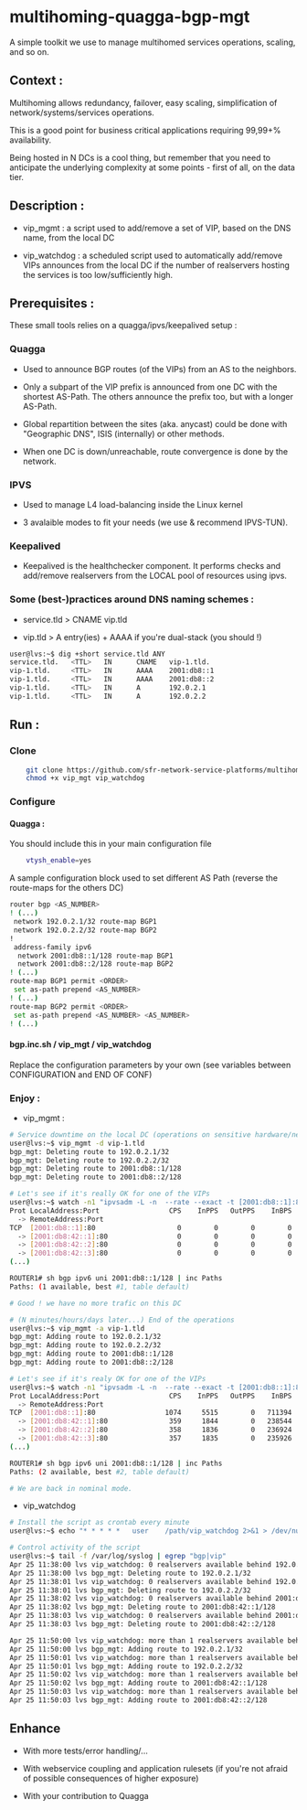 multihoming-quagga-bgp-mgt
===============================================================================

A simple toolkit we use to manage multihomed services operations, scaling, and so on. 

## Context : 

Multihoming allows redundancy, failover, easy scaling, simplification of network/systems/services operations. 

This is a good point for business critical applications requiring 99,99+% availability. 

Being hosted in N DCs is a cool thing, but remember that you need to anticipate the underlying complexity at some points - first of all, on the data tier.  

## Description : 

- vip_mgmt : a script used to add/remove a set of VIP, based on the DNS name, from the local DC 

- vip_watchdog : a scheduled script used to automatically add/remove VIPs announces from the local DC if the number of realservers hosting the services is too low/sufficiently high. 

## Prerequisites : 

These small tools relies on a quagga/ipvs/keepalived setup : 

### Quagga

- Used to announce BGP routes (of the VIPs) from an AS to the neighbors. 

- Only a subpart of the VIP prefix is announced from one DC with the shortest AS-Path. The others announce the prefix too, but with a longer AS-Path. 

- Global repartition between the sites (aka. anycast) could be done with "Geographic DNS", ISIS (internally) or other methods. 

- When one DC is down/unreachable, route convergence is done by the network. 

### IPVS

- Used to manage L4 load-balancing inside the Linux kernel

- 3 avalaible modes to fit your needs (we use & recommend IPVS-TUN). 

### Keepalived

- Keepalived is the healthchecker component. It performs checks and add/remove realservers from the LOCAL pool of resources using ipvs. 

### Some (best-)practices around DNS naming schemes : 

- service.tld > CNAME vip.tld

- vip.tld > A entry(ies) + AAAA if you're dual-stack (you should !)

```bash
user@lvs:~$ dig +short service.tld ANY
service.tld.   <TTL>   IN      CNAME   vip-1.tld.
vip-1.tld.     <TTL>   IN      AAAA    2001:db8::1
vip-1.tld.     <TTL>   IN      AAAA    2001:db8::2
vip-1.tld. 	   <TTL>   IN      A       192.0.2.1
vip-1.tld. 	   <TTL>   IN      A       192.0.2.2
```

## Run :

### Clone 

```bash
    git clone https://github.com/sfr-network-service-platforms/multihoming-quagga-bgp-mgt.git
    chmod +x vip_mgt vip_watchdog
```

### Configure
 
#### Quagga : 

You should include this in your main configuration file 
```bash
    vtysh_enable=yes
```

A sample configuration block used to set different AS Path (reverse the route-maps for the others DC)

```bash
router bgp <AS_NUMBER>
! (...)
 network 192.0.2.1/32 route-map BGP1
 network 192.0.2.2/32 route-map BGP2
!
 address-family ipv6
  network 2001:db8::1/128 route-map BGP1
  network 2001:db8::2/128 route-map BGP2
! (...)
route-map BGP1 permit <ORDER>
 set as-path prepend <AS_NUMBER>
! (...)
route-map BGP2 permit <ORDER>
 set as-path prepend <AS_NUMBER> <AS_NUMBER>
! (...)
```

#### bgp.inc.sh / vip_mgt / vip_watchdog

Replace the configuration parameters by your own (see variables between CONFIGURATION and END OF CONF)

### Enjoy : 

* vip_mgmt : 

```bash
# Service downtime on the local DC (operations on sensitive hardware/networks/systems/applications ?)
user@lvs:~$ vip_mgmt -d vip-1.tld
bgp_mgt: Deleting route to 192.0.2.1/32
bgp_mgt: Deleting route to 192.0.2.2/32
bgp_mgt: Deleting route to 2001:db8::1/128
bgp_mgt: Deleting route to 2001:db8::2/128

# Let's see if it's really OK for one of the VIPs
user@lvs:~$ watch -n1 "ipvsadm -L -n  --rate --exact -t [2001:db8::1]:80"
Prot LocalAddress:Port                 CPS    InPPS   OutPPS    InBPS   OutBPS
  -> RemoteAddress:Port
TCP  [2001:db8::1]:80                    0        0        0        0        0
  -> [2001:db8:42::1]:80                 0        0        0        0        0
  -> [2001:db8:42::2]:80                 0        0        0        0        0
  -> [2001:db8:42::3]:80                 0        0        0        0        0
(...)

ROUTER1# sh bgp ipv6 uni 2001:db8::1/128 | inc Paths
Paths: (1 available, best #1, table default)

# Good ! we have no more trafic on this DC

# (N minutes/hours/days later...) End of the operations 
user@lvs:~$ vip_mgmt -a vip-1.tld
bgp_mgt: Adding route to 192.0.2.1/32
bgp_mgt: Adding route to 192.0.2.2/32
bgp_mgt: Adding route to 2001:db8::1/128
bgp_mgt: Adding route to 2001:db8::2/128

# Let's see if it's realy OK for one of the VIPs
user@lvs:~$ watch -n1 "ipvsadm -L -n  --rate --exact -t [2001:db8::1]:80"
Prot LocalAddress:Port                 CPS    InPPS   OutPPS    InBPS   OutBPS
  -> RemoteAddress:Port
TCP  [2001:db8::1]:80                 1074     5515        0   711394        0
  -> [2001:db8:42::1]:80               359     1844        0   238544        0
  -> [2001:db8:42::2]:80               358     1836        0   236924        0
  -> [2001:db8:42::3]:80               357     1835        0   235926        0
(...)

ROUTER1# sh bgp ipv6 uni 2001:db8::1/128 | inc Paths
Paths: (2 available, best #2, table default)

# We are back in nominal mode. 
```

* vip_watchdog

```bash
# Install the script as crontab every minute
user@lvs:~$ echo "* * * * *   user    /path/vip_watchdog 2>&1 > /dev/null"

# Control activity of the script
user@lvs:~$ tail -f /var/log/syslog | egrep "bgp|vip"
Apr 25 11:38:00 lvs vip_watchdog: 0 realservers available behind 192.0.2.1 > delete route
Apr 25 11:38:00 lvs bgp_mgt: Deleting route to 192.0.2.1/32
Apr 25 11:38:01 lvs vip_watchdog: 0 realservers available behind 192.0.2.2 > delete route
Apr 25 11:38:01 lvs bgp_mgt: Deleting route to 192.0.2.2/32
Apr 25 11:38:02 lvs vip_watchdog: 0 realservers available behind 2001:db8:42::1 > delete route
Apr 25 11:38:02 lvs bgp_mgt: Deleting route to 2001:db8:42::1/128
Apr 25 11:38:03 lvs vip_watchdog: 0 realservers available behind 2001:db8:42::2 > delete route
Apr 25 11:38:03 lvs bgp_mgt: Deleting route to 2001:db8:42::2/128

Apr 25 11:50:00 lvs vip_watchdog: more than 1 realservers available behind 192.0.2.1 > add route
Apr 25 11:50:00 lvs bgp_mgt: Adding route to 192.0.2.1/32
Apr 25 11:50:01 lvs vip_watchdog: more than 1 realservers available behind 192.0.2.2 > add route
Apr 25 11:50:01 lvs bgp_mgt: Adding route to 192.0.2.2/32
Apr 25 11:50:02 lvs vip_watchdog: more than 1 realservers available behind 2001:db8:42::1 > add route
Apr 25 11:50:02 lvs bgp_mgt: Adding route to 2001:db8:42::1/128
Apr 25 11:50:03 lvs vip_watchdog: more than 1 realservers available behind 2001:db8:42::2 > add route
Apr 25 11:50:03 lvs bgp_mgt: Adding route to 2001:db8:42::2/128
```

## Enhance

- With more tests/error handling/...

- With webservice coupling and application rulesets 
(if you're not afraid of possible consequences of higher exposure)

- With your contribution to Quagga 


